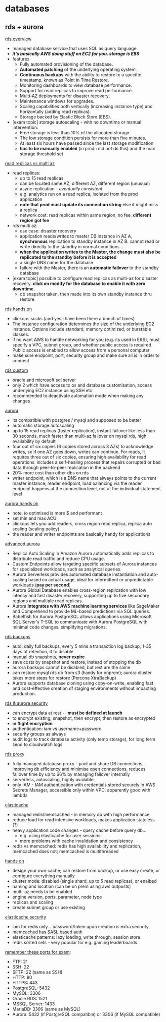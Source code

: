 # databases

## rds + aurora

[rds overview](https://www.udemy.com/course/aws-certified-solutions-architect-associate-saa-c03/learn/lecture/13528150#lecture-article)
* managed database service that uses SQL as query language
* ***it's basically AWS doing stuff on EC2 for you. storage is EBS***
* features: 
    * Fully automated provisioning of the database.
    * **Automated patching** of the underlying operating system.
    * **Continuous backups** with the ability to restore to a specific timestamp, known as Point in Time Restore.
    * Monitoring dashboards to view database performance.
    * Support for read replicas to improve read performance.
    * Multi-AZ deployments for disaster recovery.
    * Maintenance windows for upgrades.
    * Scaling capabilities both vertically (increasing instance type) and horizontally (adding read replicas).
    * Storage backed by Elastic Block Store (EBS).
* [exam topic] storage autoscaling - with no downtime or manual intervention: 
    * Free storage is less than 10% of the allocated storage.
    * The low storage condition persists for more than five minutes.
    * At least six hours have passed since the last storage modification.
    * **has to be manually enabled** (in prod i did not do this) and the max storage threshold set

[read replicas vs multi az](https://www.udemy.com/course/aws-certified-solutions-architect-associate-saa-c03/learn/lecture/18078177#lecture-article)
* read replicas:
    * up to 15 read replicas
    * can be located same AZ, different AZ, different region (unusual) 
    * async replication - *eventually consistent*
    * e.g. analytics run on a read replica, isolated from the prod application
    * **note that prod must update its connection string** else it might miss a replica
    * network cost: read replicas within same region, no fee; **different region got fee**
* rds multi az: 
    * use case: disaster recovery
    * application reads/writes to master DB instance in AZ A, **synchronous** replication to standby instance in AZ B. cannot read or write directly to the standby in normal conditions...
    * **when the application writes to the Master, the change must also be replicated to the standby before it is accepted**
    * a single DNS name for the database
    * failure with the Master, there is an **automatic failover** to the standby database
* [exam topic] possible to configure read replicas as multi-az for disaster recovery. **click on modify for the database to enable it with zero downtime**. 
    * db snapshot taken, then made into its own standby instance thru restore. 

[rds hands on](https://www.udemy.com/course/aws-certified-solutions-architect-associate-saa-c03/learn/lecture/13528154#lecture-article)
* clickops sucks (and yes i have been there a bunch of times)
* The instance configuration determines the size of the underlying EC2 instance. Options include standard, memory optimized, or burstable classes.
* if no want AWS to handle networking for you (e.g. its used in EKS), must specify a VPC, subnet group, and whether public access is required. Public access is enabled to allow access from a personal computer
* make sure endpoint, port, security group and make sure all is in order to connect

[rds custom](https://www.udemy.com/course/aws-certified-solutions-architect-associate-saa-c03/learn/lecture/33878670#lecture-article)
* oracle and microsoft sql server
* only 2 which have access to os and database customisation, access underlying EC2 instance using SSH etc
* recommended to deactivate automation mode when making any changes

[aurora](https://www.udemy.com/course/aws-certified-solutions-architect-associate-saa-c03/learn/lecture/13528160#lecture-article)
* its compatible with postgres / mysql and supposed to be better
* automatic storage autoscaling
* up to 15 read replicas (faster replication), instant failover like less than 30 seconds, much faster than multi-az failover on mysql rds, high availability by default
*  four out of six copies (6 copies stored across 3 AZs) to acknowledge writes, so if one AZ goes down, writes can continue. For reads, it requires three out of six copies, ensuring high availability for read operations. includes a self-healing process that repairs corrupted or bad data through peer-to-peer replication in the backend
* 20% more cost than other dbs on rds
* writer endpoint, which is a DNS name that always points to the current master instance; reader endpoint, load balancing via the reader endpoint happens at the connection level, not at the individual statement level

[aurora hands on](https://www.udemy.com/course/aws-certified-solutions-architect-associate-saa-c03/learn/lecture/13528162#lecture-article)
* note, io optimised is more $ and performant
* set min and max ACU
* clickops lets you add readers, cross region read replica, replica auto scaling (scaling policy)
* the reader and writer endpoints are basically handy for applications

[advanced aurora](https://www.udemy.com/course/aws-certified-solutions-architect-associate-saa-c03/learn/lecture/26099176#lecture-article)
* Replica Auto Scaling in Amazon Aurora automatically adds replicas to distribute read traffic and reduce CPU usage.
* Custom Endpoints allow targeting specific subsets of Aurora instances for specialized workloads, such as analytical queries.
* Aurora Serverless provides automated database instantiation and auto-scaling based on actual usage, ideal for intermittent or unpredictable workloads (**pay per second**)
* Aurora Global Database enables cross-region replication with low latency and fast disaster recovery, supporting up to five secondary regions and multiple read replicas.
* Aurora **integrates with AWS machine learning services** like SageMaker and Comprehend to provide ML-based predictions via SQL queries. 
* Babelfish for Aurora PostgreSQL allows applications using Microsoft SQL Server's T-SQL to communicate with Aurora PostgreSQL with minimal code changes, simplifying migrations.

[rds backups](https://www.udemy.com/course/aws-certified-solutions-architect-associate-saa-c03/learn/lecture/33878680#lecture-article)
* auto: daily full backups, every 5 mins a transaction log backup, 1-35 days of retention, 0 to disable
* manual db snapshots, **never expire**
* save costs by snapshot and restore, instead of stopping the db
* aurora backups cannot be disabled, but rest are the same
* can restore mysql rds db from s3 (handy for onprem); aurora cluster takes more steps for restore (Percona XtraBackup)
* Aurora supports database cloning using copy-on-write, enabling fast and cost-effective creation of staging environments without impacting production.

[rds & aurora security](https://www.udemy.com/course/aws-certified-solutions-architect-associate-saa-c03/learn/lecture/13528156#lecture-article)
* can encrypt data at rest -- **must be defined at launch**
* to encrypt existing, snapshot, then encrypt, then restore as encrypted
* **in flight encryption**
* authentication: iam vs username+password
* security groups as always
* audit logs to track database activity (only temp storage), for long term send to cloudwatch logs

[rds proxy](https://www.udemy.com/course/aws-certified-solutions-architect-associate-saa-c03/learn/lecture/33878690#lecture-article)
* fully managed database proxy - pool and share DB connections, improving db efficiency and minimise open connections, reduces failover time by up to 66% by managing failover internally
* serverless, autoscaling, highly available
* only IAM - IAM authentication with credentials stored securely in AWS Secrets Manager, accessible only within VPC. apparently good with lambda

[elasticache](https://www.udemy.com/course/aws-certified-solutions-architect-associate-saa-c03/learn/lecture/13528166#lecture-article)
* managed redis/memcached - in memory db with high performance
* reduce load for read intensive workloads, makes application stateless (?)
* heavy application code changes - query cache before query db... 
    * e.g. using elasticache for user sessions
    * more problems with cache invalidation and consistency
* redis vs memcached: redis has high availability and replication, memcached does not; memcached is multithreaded

[hands on](https://www.udemy.com/course/aws-certified-solutions-architect-associate-saa-c03/learn/lecture/13528168#lecture-article)
* design your own cache; can restore from backup, or use easy create, or configure everything manually
* cluster mode: disabled (single shard, up to 5 read replicas), or enalbed
* naming and location (can be on prem using aws outposts)
* multi-az needs to be enabled 
* engine version, ports, parameter, node type 
* replicas and scaling
* create subnet group or use existing

[elasticache security](https://www.udemy.com/course/aws-certified-solutions-architect-associate-saa-c03/learn/lecture/13528170#lecture-article)
* iam for redis only... password/token upon creation is extra security
* memcached has SASL based auth
* elasticache patterns: lazy loading, write through, session store
* redis sorted sets - very popular for e.g. gaming leaderboards

[remember these ports for exam](https://www.udemy.com/course/aws-certified-solutions-architect-associate-saa-c03/learn/lecture/13528170#lecture-article): 
* FTP: 21
* SSH: 22
* SFTP: 22 (same as SSH)
* HTTP: 80
* HTTPS: 443
* PostgreSQL: 5432
* MySQL: 3306
* Oracle RDS: 1521
* MSSQL Server: 1433
* MariaDB: 3306 (same as MySQL)
* Aurora: 5432 (if PostgreSQL compatible) or 3306 (if MySQL compatible)